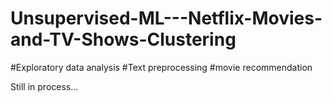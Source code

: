 # Unsupervised-ML---Netflix-Movies-and-TV-Shows-Clustering
#Exploratory data analysis    #Text preprocessing   #movie recommendation

Still in process...
